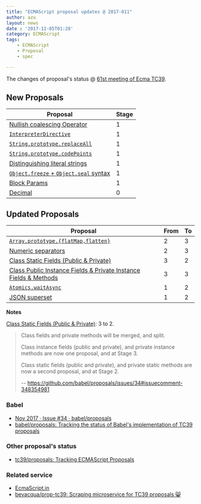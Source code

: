 ```yaml
---
title: "ECMAScript proposal updates @ 2017-011"
author: azu
layout: news
date : '2017-12-05T01:28'
category: ECMAScript
tags:
    - ECMAScript
    - Proposal
    - spec

---
```



The changes of proposal's status @ [61st meeting of Ecma TC39](https://github.com/tc39/agendas/blob/master/2017/11.md "61st meeting of Ecma TC39").

## New Proposals

| Proposal                                                                                                             | Stage |
| -------------------------------------------------------------------------------------------------------------------- | ----- |
| [Nullish coalescing Operator](https://github.com/tc39/proposal-nullish-coalescing)                                   | 1     |
| [`InterpreterDirective`](https://gist.github.com/bmeck/59cf8c16959eccffd8b7e9828826a842)                             | 1     |
| [`String.prototype.replaceAll`](https://github.com/psmarshall/string-replace-all-proposal)                           | 1     |
| [`String.prototype.codePoints`](https://github.com/RReverser/string-prototype-codepoints)                            | 1     |
| [Distinguishing literal strings](https://github.com/mikewest/tc39-proposal-literals)                                 | 1     |
| [`Object.freeze` + `Object.seal` syntax](https://github.com/keithamus/object-freeze-seal-syntax)                     | 1     |
| [Block Params](https://github.com/samuelgoto/proposal-block-params)                                                  | 1     |
| [Decimal](https://docs.google.com/presentation/d/1jPsw7EGsS6BW59_BDRu9o0o3UwSXQeUhi38QG55ZoPI/edit?pli=1#slide=id.p) | 0     |

## Updated Proposals

| Proposal                                                                                | From  | To    |
| --------------------------------------------------------------------------------------- | ----- | ----- |
| [`Array.prototype.{flatMap,flatten}`](https://github.com/tc39/proposal-flatMap)         | 2     | 3     |
| [Numeric separators](https://github.com/tc39/proposal-numeric-separator)                | 2     | 3     |
| [Class Static Fields (Public & Private)](https://github.com/tc39/proposal-class-fields) | 3     | 2     |
| [Class Public Instance Fields & Private Instance Fields & Methods](https://github.com/tc39/proposal-class-fields) | 3     | 3     |
| [`Atomics.waitAsync`](https://github.com/tc39/proposal-atomics-wait-async)              | 1     | 2     |
| [JSON superset](https://github.com/tc39/proposal-json-superset)                         | 1     | 2     |

**Notes**

[Class Static Fields (Public & Private)](https://github.com/tc39/proposal-class-fields): 3 to 2.

> Class fields and private methods will be merged, and split.
> 
> Class instance fields (public and private), and private instance methods are now one proposal, and at Stage 3.
>
> Class static fields (public and private), and private static methods are now a second proposal, and at Stage 2.
> 
> -- https://github.com/babel/proposals/issues/34#issuecomment-348354981

### Babel

- [Nov 2017 · Issue #34 · babel/proposals](https://github.com/babel/proposals/issues/34 "Nov 2017 · Issue #34 · babel/proposals")
- [babel/proposals: Tracking the status of Babel's implementation of TC39 proposals](https://github.com/babel/proposals "babel/proposals: Tracking the status of Babel&#39;s implementation of TC39 proposals")

### Other proposal's status 

- [tc39/proposals: Tracking ECMAScript Proposals](https://github.com/tc39/proposals "tc39/proposals: Tracking ECMAScript Proposals")

### Related service

- [EcmaScript.in](http://ecmascript.in/)
- [bevacqua/prop-tc39: Scraping microservice for TC39 proposals 😸](https://github.com/bevacqua/prop-tc39 "bevacqua/prop-tc39: Scraping microservice for TC39 proposals 😸")
